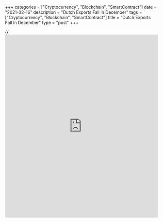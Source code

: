 +++
categories = ["Cryptocurrency", "Blockchain", "SmartContract"]
date = "2021-02-16"
description = "Dutch Exports Fall In December"
tags = ["Cryptocurrency", "Blockchain", "SmartContract"]
title = "Dutch Exports Fall In December"
type = "post"
+++

{{<iframe id="large-banner" src="https://www.bounty.group/#slide=10.0" width="100%" height="600" scrolling="no" style="border: 0px solid rgb(216, 221, 230); border-radius: 3px;">}}

Dutch exports and imports declined for the first time in three months in
December, figures from the statistical office CBS showed on Tuesday.

Merchandise exports fell 0.9 percent year-on-year in December, after a
1.1 percent gain in November.

In December, fewer minerals, petroleum products, and machines and
equipment were exported, the agency said.

Imports decreased 1.0 percent annually in December, after a 1.9 percent
rise in the prior month.

In the fourth quarter, exports and imports grew by 1.0 percent and 0.5
percent, respectively.

In 2020, exports declined 2.2 percent and imports fell 2.1 percent.

Separate data from the statistical office showed that the household
spending decreased 11.9 percent yearly in December, following a 6.7
percent decline in November. This was the tenth consecutive fall.

The latest decline in spending was the weakest since May, when it was
down 12.1 percent.

The spending on durable goods declined sharply for the first time in
seven months, while consumer spend less on services.

For comments and feedback [contact](https://www.playgroundfx.com/contact/): editorial@rtt[news](https://www.letsplayfx.com/blog/forex-news-website/).com

[Economic News][1]

 **What parts of the world are seeing the best (and worst) economic
performances lately? Click[here][2] to check out our [Econ Scorecard][2]
and find out! See up-to-the-moment [ranking](https://www.playgroundfx.com/blog/crypto-exchange-ranking/)s for the best and worst
performers in [GDP][3], [unemployment rate][4], [inflation][2] and much
more.**

   1. www.rtt[news](https://www.letsplayfx.com/blog/forex-news-website/).com/Content/EconomicNews.aspx
   2. www.rtt[news](https://www.letsplayfx.com/blog/forex-news-website/).com/economic-scorecard/world-rank/CPI/highest-performance.aspx
   3. www.rtt[news](https://www.letsplayfx.com/blog/forex-news-website/).com/economic-scorecard/world-rank/GDP/highest-performance.aspx
   4. www.rtt[news](https://www.letsplayfx.com/blog/forex-news-website/).com/economic-scorecard/world-rank/unemployment-rate/lowest-performance.aspx